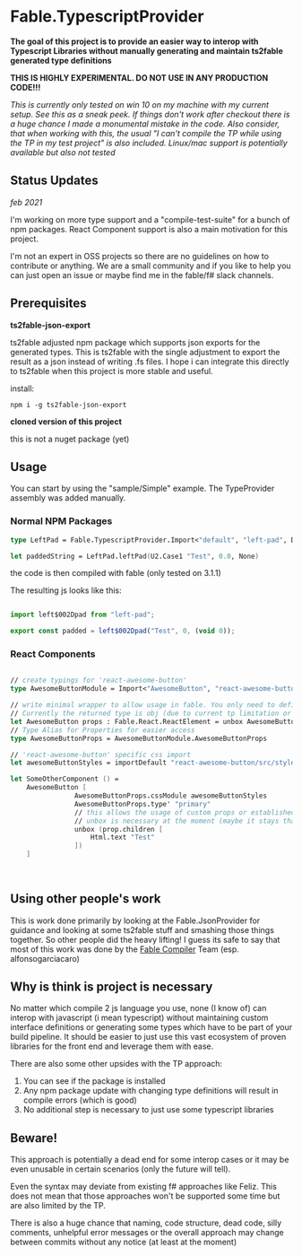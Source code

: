 # Fable.TypescriptProvider

**The goal of this project is to provide an easier way to interop with Typescript Libraries without manually generating and maintain ts2fable generated type definitions**

**THIS IS HIGHLY EXPERIMENTAL. DO NOT USE IN ANY PRODUCTION CODE!!!**

*This is currently only tested on win 10 on my machine with my current setup. See this as a sneak peek. If things don't work after checkout there is a huge chance I made a monumental mistake in the code. Also consider, that when working with this, the usual "I can't compile the TP while using the TP in my test project" is also included. Linux/mac support is potentially available but also not tested*

## Status Updates

*feb 2021*

I'm working on more type support and a "compile-test-suite" for a bunch of npm packages.
React Component support is also a main motivation for this project.

I'm not an expert in OSS projects so there are no guidelines on how to contribute or anything. We are a small community and if you like to help you can just open an issue or maybe find me in the fable/f# slack channels.
## Prerequisites

**ts2fable-json-export**

ts2fable adjusted npm package which supports json exports for the generated types. This is ts2fable with the single adjustment to export the result as a json instead of writing .fs files. I hope i can integrate this directly to ts2fable when this project is more stable and useful.

install:

```
npm i -g ts2fable-json-export
```

**cloned version of this project**

this is not a nuget package (yet)


## Usage

You can start by using the "sample/Simple" example. The TypeProvider assembly was added manually.

### Normal NPM Packages

```fsharp
type LeftPad = Fable.TypescriptProvider.Import<"default", "left-pad", DEV_FABLE_LIB_VER = "3.1.1">

let paddedString = LeftPad.leftPad(U2.Case1 "Test", 0.0, None)
```

the code is then compiled with fable (only tested on 3.1.1)

The resulting js looks like this:

```js

import left$002Dpad from "left-pad";

export const padded = left$002Dpad("Test", 0, (void 0));

```

### React Components

```fsharp

// create typings for 'react-awesome-button'
type AwesomeButtonModule = Import<"AwesomeButton", "react-awesome-button", fableVersion>

// write minimal wrapper to allow usage in fable. You only need to define the ReactElement type as return type.
// Currently the returned type is obj (due to current tp limitation or missing knowledge to solve this problem)
let AwesomeButton props : Fable.React.ReactElement = unbox AwesomeButtonModule.AwesomeButton props
// Type Alias for Properties for easier access
type AwesomeButtonProps = AwesomeButtonModule.AwesomeButtonProps

// 'react-awesome-button' specific css import
let awesomeButtonStyles = importDefault "react-awesome-button/src/styles/styles.scss";

let SomeOtherComponent () = 
    AwesomeButton [
                AwesomeButtonProps.cssModule awesomeButtonStyles
                AwesomeButtonProps.type' "primary"
                // this allows the usage of custom props or established props from feliz
                // unbox is necessary at the moment (maybe it stays that way)
                unbox (prop.children [
                    Html.text "Test"
                ])
    ]
        
    

```


## Using other people's work

This is work done primarily by looking at the Fable.JsonProvider for guidance and looking at some ts2fable stuff and smashing those things together. So other people did the heavy lifting! I guess its safe to say that most of this work was done by the [Fable Compiler](https://github.com/fable-compiler) Team (esp. alfonsogarciacaro)


## Why is think is project is necessary

No matter which compile 2 js language you use, none (I know of) can interop with javascript (i mean typescript) without maintaining custom interface definitions or generating some types which have to be part of your build pipeline. It should be easier to just use this vast ecosystem of proven libraries for the front end and leverage them with ease.

There are also some other upsides with the TP approach:

1. You can see if the package is installed
2. Any npm package update with changing type definitions will result in compile errors (which is good)
3. No additional step is necessary to just use some typescript libraries

## Beware!

This approach is potentially a dead end for some interop cases or it may be even unusable in certain scenarios (only the future will tell). 

Even the syntax may deviate from existing f# approaches like Feliz. This does not mean that those approaches won't be supported some time but are also limited by the TP.

There is also a huge chance that naming, code structure, dead code, silly comments, unhelpful error messages or the overall approach may change between commits without any notice (at least at the moment)